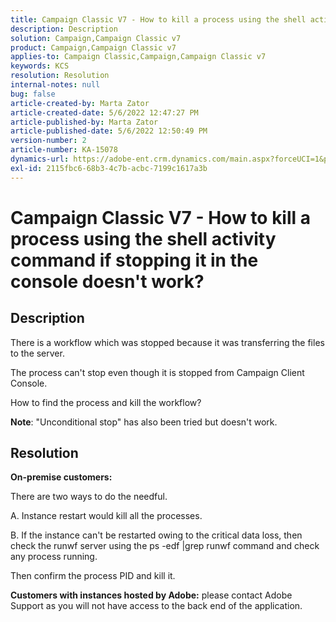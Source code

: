 ```yaml
---
title: Campaign Classic V7 - How to kill a process using the shell activity command if stopping it in the console doesn't work?
description: Description
solution: Campaign,Campaign Classic v7
product: Campaign,Campaign Classic v7
applies-to: Campaign Classic,Campaign,Campaign Classic v7
keywords: KCS
resolution: Resolution
internal-notes: null
bug: false
article-created-by: Marta Zator
article-created-date: 5/6/2022 12:47:27 PM
article-published-by: Marta Zator
article-published-date: 5/6/2022 12:50:49 PM
version-number: 2
article-number: KA-15078
dynamics-url: https://adobe-ent.crm.dynamics.com/main.aspx?forceUCI=1&pagetype=entityrecord&etn=knowledgearticle&id=9f0becab-3acd-ec11-a7b5-6045bd00dbbc
exl-id: 2115fbc6-68b3-4c7b-acbc-7199c1617a3b
---
```

# Campaign Classic V7 - How to kill a process using the shell activity command if stopping it in the console doesn't work?

## Description


There is a workflow which was stopped because it was transferring the files to the server.

 The process can't stop even though it is stopped from Campaign Client Console.

 How to find the process and kill the workflow?

<b>Note</b>: "Unconditional stop" has also been tried but doesn't work.


## Resolution


<b>On-premise customers:</b>

There are two ways to do the needful.

A. Instance restart would kill all the processes.

B. If the instance can't be restarted owing to the critical data loss, then check the runwf server using the ps -edf |grep runwf command and check any process running.

Then confirm the process PID and kill it.

<b>Customers with instances hosted by Adobe:</b> please contact Adobe Support as you will not have access to the back end of the application.
